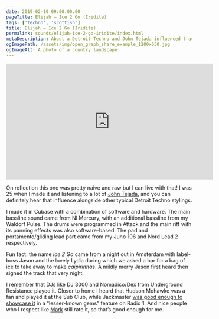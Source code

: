 ```yaml
---
date: 2019-02-10 09:00:00.00
pageTitle: Elijah – Ice 2 Go (Iridite)
tags: ['techno', 'scottish']
title: Elijah – Ice 2 Go (Iridite)
permalink: sounds/elijah-ice-2-go-iridite/index.html
metaDescription: About a Detroit Techno and John Tejada influenced track I made when I was 25
ogImagePath: /assets/img/open_graph_share_example_1200x630.jpg
ogImageAlt: A photo of a country landscape
---
```


<div class="aspect-ratio-wide">
  <!-- retain width and height attributes as a baseline before progressively enhancing -->
  <iframe loading="lazy" width="560" height="315" src="https://www.youtube-nocookie.com/embed/jYojCT6F_fs" frameborder="0" allow="accelerometer; autoplay; encrypted-media; gyroscope; picture-in-picture" allowfullscreen></iframe>
</div>

On reflection this one was pretty naive and raw but I can live with that! I was 25 when I made it and listening to a lot of [John Tejada](https://youtu.be/ZmJhs20Wkog), and you can definitely hear that influence alongside other typical Detroit Techno stylings.

I made it in Cubase with a combination of software and hardware. The main bassline sound came from NI Mercury, with an additional bassline from my Waldorf Pulse. The drums were programmed in Attack and the main riff with its panning effects was also software-based. The pad and portamento/gliding lead part came from my Juno 106 and Nord Lead 2 respectively.

Fun fact: the name _Ice 2 Go_ came from a night out in Amsterdam with label-boss Jason and the lovely Lydia during which we asked a bar for a bag of ice to take away to make _caipirinhas_. A mildly merry Jason first heard then signed the track that very night.

I remember that DJs like DJ 3000 and Nomadico/Dex from Underground Resistance played it. Closer to home I heard that Hudson Mohawke was a fan and played it at the Sub Club, while Jackmaster [was good enough to showcase it](https://www.bbc.co.uk/music/tracks/n3zwc4) in a “lesser-known gems” feature on Radio 1. And nice people who I respect like [Mark](https://twitter.com/mthrmrk) still rate it, so that’s good enough for me.
